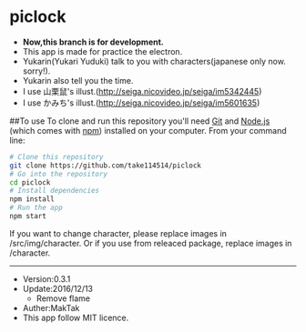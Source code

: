 # piclock
* **Now,this branch is for development.**
* This app is made for practice the electron.
* Yukarin(Yukari Yuduki) talk to you with characters(japanese only now. sorry!).
* Yukarin also tell you the time.
* I use 山栗鼠's illust.(http://seiga.nicovideo.jp/seiga/im5342445)
* I use かみち's illust.(http://seiga.nicovideo.jp/seiga/im5601635)

##To use
To clone and run this repository you'll need [Git](https://git-scm.com/) and [Node.js](https://nodejs.org/en/download/) (which comes with [npm](http://npmjs.com/)) installed on your computer. From your command line:

```bash
# Clone this repository
git clone https://github.com/take114514/piclock
# Go into the repository
cd piclock
# Install dependencies
npm install
# Run the app
npm start
```

If you want to change character, please replace images in /src/img/character.
Or if you use from releaced package, replace images in /character.

---

* Version:0.3.1  
* Update:2016/12/13
  - Remove flame
* Auther:MakTak  
* This app follow MIT licence.  
